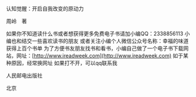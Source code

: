    

  

  

  

认知觉醒：开启自我改变的原动力

  

周岭　著

  

如果你不知道读什么书或者想获得更多免费电子书请加小编QQ：2338856113 小编也和结交一些喜欢读书的朋友 或者关注小编个人微信公众号名称：幸福的味道 获得上百个书单 为了方便书友朋友找书和看书，小编自己做了一个电子书下载网站，网址：[http://www.ireadweek.com](http://www.ireadweek.com) 如于某种原因，经常换网址 如果打不开，可以qq联系我

  

  

  

人民邮电出版社

北京